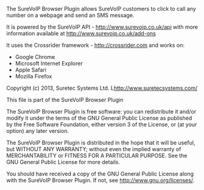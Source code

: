 The SureVoIP Browser Plugin allows SureVoIP customers to click to call any number on a webpage and send an SMS message. 

It is powered by the SureVoIP API - http://www.surevoip.co.uk/api with more information available at http://www.surevoip.co.uk/add-ons

It uses the Crossrider framework - http://crossrider.com and works on:

* Google Chrome
* Microsoft Internet Explorer
* Apple Safari
* Mozilla Firefox


Copyright (c) 2013, Suretec Systems Ltd. L<http://www.suretecsystems.com/>

This file is part of the SureVoIP Browser Plugin

The SureVoIP Browser Plugin is free software: you can redistribute it 
and/or modify it under the terms of the GNU General Public License as 
published by the Free Software Foundation, either version 3 of the 
License, or (at your option) any later version.

The SureVoIP Browser Plugin is distributed in the hope that it will be 
useful, but WITHOUT ANY WARRANTY; without even the implied warranty of
MERCHANTABILITY or FITNESS FOR A PARTICULAR PURPOSE.  See the
GNU General Public License for more details.

You should have received a copy of the GNU General Public License
along with the SureVoIP Browser Plugin.  If not, see 
<http://www.gnu.org/licenses/>.
